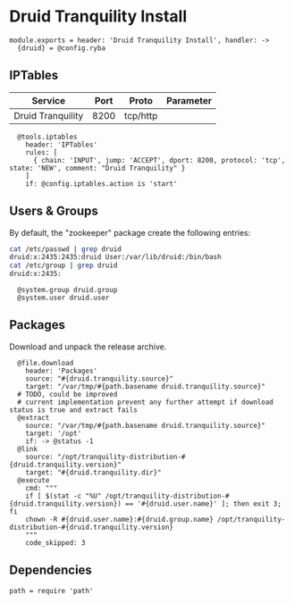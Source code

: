 
# Druid Tranquility Install

    module.exports = header: 'Druid Tranquility Install', handler: ->
      {druid} = @config.ryba

## IPTables

| Service           | Port | Proto    | Parameter                   |
|-------------------|------|----------|-----------------------------|
| Druid Tranquility | 8200 | tcp/http |                             |

      @tools.iptables
        header: 'IPTables'
        rules: [
          { chain: 'INPUT', jump: 'ACCEPT', dport: 8200, protocol: 'tcp', state: 'NEW', comment: "Druid Tranquility" }
        ]
        if: @config.iptables.action is 'start'

## Users & Groups

By default, the "zookeeper" package create the following entries:

```bash
cat /etc/passwd | grep druid
druid:x:2435:2435:druid User:/var/lib/druid:/bin/bash
cat /etc/group | grep druid
druid:x:2435:
```

      @system.group druid.group
      @system.user druid.user

## Packages

Download and unpack the release archive.

      @file.download
        header: 'Packages'
        source: "#{druid.tranquility.source}"
        target: "/var/tmp/#{path.basename druid.tranquility.source}"
      # TODO, could be improved
      # current implementation prevent any further attempt if download status is true and extract fails
      @extract
        source: "/var/tmp/#{path.basename druid.tranquility.source}"
        target: '/opt'
        if: -> @status -1
      @link
        source: "/opt/tranquility-distribution-#{druid.tranquility.version}"
        target: "#{druid.tranquility.dir}"
      @execute
        cmd: """
        if [ $(stat -c "%U" /opt/tranquility-distribution-#{druid.tranquility.version}) == '#{druid.user.name}' ]; then exit 3; fi
        chown -R #{druid.user.name}:#{druid.group.name} /opt/tranquility-distribution-#{druid.tranquility.version}
        """
        code_skipped: 3

## Dependencies

    path = require 'path'
